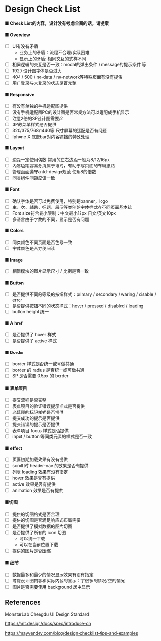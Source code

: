 # Design Check List

#### ■ Check List的内容，设计没有考虑全面的话，请提案

#### ■ Overview

- [ ] UI有没有矛盾
  - 业务上的矛盾：流程不合理/实现困难
  - 显示上的矛盾: 相同交互的式样不同
- [ ] 相同逻辑的交互是否一致：modal的弹出条件 / message的提示条件 等 
- [ ] 1920 设计图字体是否过大
- [ ] 404 / 500 / no-data / no-network等特殊页面有没有提供
- [ ] 用户登录与未登录的状态是否完整

#### ■ Responsive 

- [ ] 有没有单独的手机适配图提供
- [ ] 没有手机适配图PC的设计图是否常规方法可以适配成手机显示
- [ ] 注意2倍的SP设计图需要/2
- [ ] SP的菜单样式是否提供
- [ ] 320/375/768/1440等 尺寸屏幕的适配是否有问题
- [ ] Iphone X 底部bar对内容遮挡的特殊处理

#### ■ Layout

- [ ] 边距一定使用偶数 常用的左右边距一般为8/12/16px
- [ ] 内容边距容易分清属于谁的，有助于写页面的布局思路
- [ ] 管理画面遵守antd-design规范 使用8的倍数
- [ ] 同类组件间距应该一致

#### ■ Font

- [ ] 确认字体是否可以免费使用，特别是banner，logo
- [ ] 主、次、辅助、标题、展示等类别的字体样式在不同页面基本统一
- [ ] Font size符合最小限制：中文最小12px 日文/英文10px
- [ ] 多语言由于字数的不同，显示是否有问题

#### ■ Colors

- [ ] 同类颜色不同页面是否色号一致
- [ ] 字体颜色是否方便阅读

#### ■ Image

- [ ] 相同模块的图片显示尺寸 / 比例是否一致

#### ■ Button

- [ ] 是否提供不同的等级的按钮样式：primary / secondary / waring / disable / error
- [ ] 是否提供按钮不同的状态样式：hover / pressed / disabled / loading
- [ ] button height 统一

#### ■ A href

- [ ] 是否提供了 hover 样式
- [ ] 是否提供了 active 样式

#### ■ Border

- [ ] border 样式是否统一或可做共通
- [ ] border 的 radius 是否统一或可做共通
- [ ] SP 是否需要 0.5px 的 border

#### ■ 表单项目

- [ ] 提交流程是否完整
- [ ] 表单项目的验证错误提示样式是否提供
- [ ] 必填项的标记样式是否提供
- [ ] 提交成功的提示是否提供
- [ ] 提交错误的提示是否提供
- [ ] 表单项目 focus 样式是否提供
- [ ] input / button 等同类元素的样式是否一致

#### ■ effect

- [ ] 页面初期加载效果有没有提供
- [ ] scroll 时 header-nav 的效果是否有提供
- [ ] 列表 loading 效果有没有指定
- [ ] hover 效果是否有提供
- [ ] active 效果是否有提供
- [ ] animation 效果是否有提供

#### ■切图

- [ ] 提供的切图格式是否合理
- [ ] 提供的切图是否满足响应式布局需要
- [ ] 是否提供了模拟数据的图片切图
- [ ] 是否提供了所有的 icon 切图
  - 可以统一下载
  - 可以在当前位置下载
- [ ] 提供的图片是否压缩
  
#### ■ 细节
  
- [ ] 数据最多和最少的情况显示效果有没有指定
- [ ] 考虑设计图内容和实际内容的显示：字很多的情况/空的情况
- [ ] 图片是否需要使用 background 居中显示

## References

MonstarLab Chengdu UI Design Standard

https://ant.design/docs/spec/introduce-cn

https://mayvendev.com/blog/design-checklist-tips-and-examples
